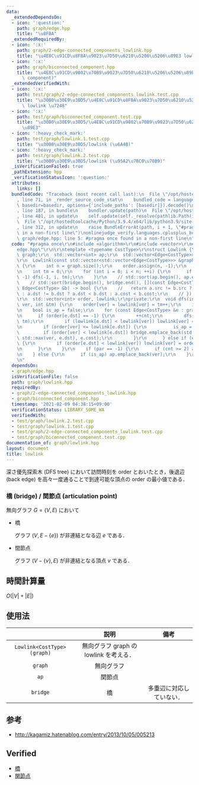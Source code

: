 ```yaml
---
data:
  _extendedDependsOn:
  - icon: ':question:'
    path: graph/edge.hpp
    title: "\u8FBA"
  _extendedRequiredBy:
  - icon: ':x:'
    path: graph/2-edge-connected_components_lowlink.hpp
    title: "\u4E8C\u91CD\u8FBA\u9023\u7D50\u6210\u5206\u5206\u89E3 lowlink \u7248"
  - icon: ':x:'
    path: graph/biconnected_component.hpp
    title: "\u4E8C\u91CD\u9802\u70B9\u9023\u7D50\u6210\u5206\u5206\u89E3 (biconnected\
      \ component)"
  _extendedVerifiedWith:
  - icon: ':x:'
    path: test/graph/2-edge-connected_components_lowlink.test.cpp
    title: "\u30B0\u30E9\u30D5/\u4E8C\u91CD\u8FBA\u9023\u7D50\u6210\u5206\u5206\u89E3\
      \ lowlink \u7248"
  - icon: ':x:'
    path: test/graph/biconnected_component.test.cpp
    title: "\u30B0\u30E9\u30D5/\u4E8C\u91CD\u9802\u70B9\u9023\u7D50\u6210\u5206\u5206\
      \u89E3"
  - icon: ':heavy_check_mark:'
    path: test/graph/lowlink.1.test.cpp
    title: "\u30B0\u30E9\u30D5/lowlink (\u6A4B)"
  - icon: ':heavy_check_mark:'
    path: test/graph/lowlink.2.test.cpp
    title: "\u30B0\u30E9\u30D5/lowlink (\u95A2\u7BC0\u70B9)"
  _isVerificationFailed: true
  _pathExtension: hpp
  _verificationStatusIcon: ':question:'
  attributes:
    links: []
  bundledCode: "Traceback (most recent call last):\n  File \"/opt/hostedtoolcache/Python/3.9.4/x64/lib/python3.9/site-packages/onlinejudge_verify/documentation/build.py\"\
    , line 71, in _render_source_code_stat\n    bundled_code = language.bundle(stat.path,\
    \ basedir=basedir, options={'include_paths': [basedir]}).decode()\n  File \"/opt/hostedtoolcache/Python/3.9.4/x64/lib/python3.9/site-packages/onlinejudge_verify/languages/cplusplus.py\"\
    , line 187, in bundle\n    bundler.update(path)\n  File \"/opt/hostedtoolcache/Python/3.9.4/x64/lib/python3.9/site-packages/onlinejudge_verify/languages/cplusplus_bundle.py\"\
    , line 401, in update\n    self.update(self._resolve(pathlib.Path(included), included_from=path))\n\
    \  File \"/opt/hostedtoolcache/Python/3.9.4/x64/lib/python3.9/site-packages/onlinejudge_verify/languages/cplusplus_bundle.py\"\
    , line 312, in update\n    raise BundleErrorAt(path, i + 1, \"#pragma once found\
    \ in a non-first line\")\nonlinejudge_verify.languages.cplusplus_bundle.BundleErrorAt:\
    \ graph/edge.hpp: line 5: #pragma once found in a non-first line\n"
  code: "#pragma once\r\n#include <algorithm>\r\n#include <vector>\r\n#include \"\
    edge.hpp\"\r\n\r\ntemplate <typename CostType>\r\nstruct Lowlink {\r\n  std::vector<std::vector<Edge<CostType>>>\
    \ graph;\r\n  std::vector<int> ap;\r\n  std::vector<Edge<CostType>> bridge;\r\n\
    \r\n  Lowlink(const std::vector<std::vector<Edge<CostType>>> &graph) : graph(graph)\
    \ {\r\n    int n = graph.size();\r\n    order.assign(n, -1);\r\n    lowlink.resize(n);\r\
    \n    int tm = 0;\r\n    for (int i = 0; i < n; ++i) {\r\n      if (order[i] ==\
    \ -1) dfs(-1, i, tm);\r\n    }\r\n    // std::sort(ap.begin(), ap.end());\r\n\
    \    // std::sort(bridge.begin(), bridge.end(), [](const Edge<CostType> &a, const\
    \ Edge<CostType> &b) -> bool {\r\n    //   return a.src != b.src ? a.src < b.src\
    \ : a.dst != b.dst ? a.dst < b.dst : a.cost < b.cost;\r\n    // });\r\n  }\r\n\
    \r\n  std::vector<int> order, lowlink;\r\nprivate:\r\n  void dfs(int par, int\
    \ ver, int &tm) {\r\n    order[ver] = lowlink[ver] = tm++;\r\n    int cnt = 0;\r\
    \n    bool is_ap = false;\r\n    for (const Edge<CostType> &e : graph[ver]) {\r\
    \n      if (order[e.dst] == -1) {\r\n        ++cnt;\r\n        dfs(ver, e.dst,\
    \ tm);\r\n        if (lowlink[e.dst] < lowlink[ver]) lowlink[ver] = lowlink[e.dst];\r\
    \n        if (order[ver] <= lowlink[e.dst]) {\r\n          is_ap = true;\r\n \
    \         if (order[ver] < lowlink[e.dst]) bridge.emplace_back(std::min(ver, e.dst),\
    \ std::max(ver, e.dst), e.cost);\r\n        }\r\n      } else if (e.dst != par)\
    \ {\r\n        if (order[e.dst] < lowlink[ver]) lowlink[ver] = order[e.dst];\r\
    \n      }\r\n    }\r\n    if (par == -1) {\r\n      if (cnt >= 2) ap.emplace_back(ver);\r\
    \n    } else {\r\n      if (is_ap) ap.emplace_back(ver);\r\n    }\r\n  }\r\n};\r\
    \n"
  dependsOn:
  - graph/edge.hpp
  isVerificationFile: false
  path: graph/lowlink.hpp
  requiredBy:
  - graph/2-edge-connected_components_lowlink.hpp
  - graph/biconnected_component.hpp
  timestamp: '2021-02-09 04:38:15+09:00'
  verificationStatus: LIBRARY_SOME_WA
  verifiedWith:
  - test/graph/lowlink.2.test.cpp
  - test/graph/lowlink.1.test.cpp
  - test/graph/2-edge-connected_components_lowlink.test.cpp
  - test/graph/biconnected_component.test.cpp
documentation_of: graph/lowlink.hpp
layout: document
title: lowlink
---
```


深さ優先探索木 (DFS tree) において訪問時刻を $\mathrm{order}$ とおいたとき，後退辺 (back edge) を高々一度通ることで到達可能な頂点の $\mathrm{order}$ の最小値である．


### 橋 (bridge) / 関節点 (articulation point)

無向グラフ $G = (V, E)$ において

* 橋

  グラフ $(V, E - \lbrace e \rbrace)$ が非連結となる辺 $e$ である．

* 間節点

  グラフ $(V - \lbrace v \rbrace, E)$ が非連結となる頂点 $v$ である．


## 時間計算量

$O(\lvert V \rvert + \lvert E \rvert)$


## 使用法

||説明|備考|
|:--:|:--:|:--:|
|`Lowlink<CostType>(graph)`|無向グラフ $\mathrm{graph}$ の lowlink を考える．||
|`graph`|無向グラフ||
|`ap`|関節点||
|`bridge`|橋|多重辺に対応していない．|


## 参考

- http://kagamiz.hatenablog.com/entry/2013/10/05/005213


## Verified

- [橋](https://onlinejudge.u-aizu.ac.jp/solutions/problem/GRL_3_B/review/4082818/emthrm/C++14)
- [関節点](https://onlinejudge.u-aizu.ac.jp/solutions/problem/GRL_3_A/review/4082810/emthrm/C++14)
